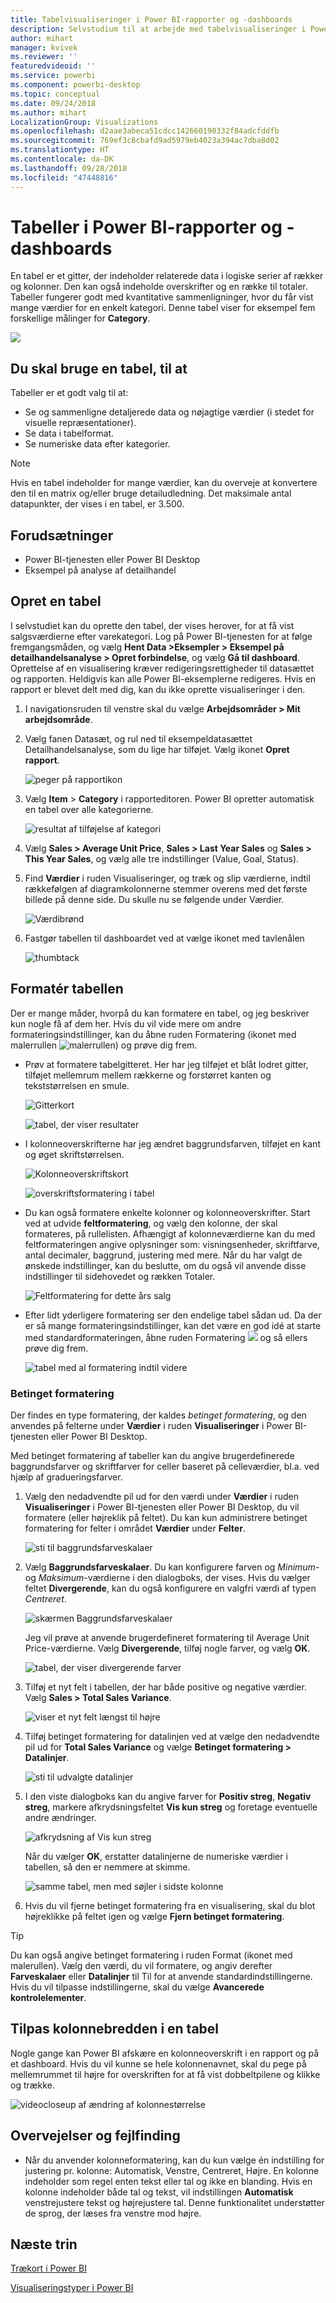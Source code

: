 ```yaml
---
title: Tabelvisualiseringer i Power BI-rapporter og -dashboards
description: Selvstudium til at arbejde med tabelvisualiseringer i Power BI-rapporter og dashboards, herunder, hvordan du tilpasser kolonnebredder.
author: mihart
manager: kvivek
ms.reviewer: ''
featuredvideoid: ''
ms.service: powerbi
ms.component: powerbi-desktop
ms.topic: conceptual
ms.date: 09/24/2018
ms.author: mihart
LocalizationGroup: Visualizations
ms.openlocfilehash: d2aae3abeca51cdcc142660190332f84adcfddfb
ms.sourcegitcommit: 769ef3c8cbafd9ad5979eb4023a394ac7dba8d02
ms.translationtype: HT
ms.contentlocale: da-DK
ms.lasthandoff: 09/28/2018
ms.locfileid: "47448816"
---
```

# <a name="tables-in-power-bi-reports-and-dashboards"></a>Tabeller i Power BI-rapporter og -dashboards
En tabel er et gitter, der indeholder relaterede data i logiske serier af rækker og kolonner. Den kan også indeholde overskrifter og en række til totaler. Tabeller fungerer godt med kvantitative sammenligninger, hvor du får vist mange værdier for en enkelt kategori. Denne tabel viser for eksempel fem forskellige målinger for **Category**.

![](media/power-bi-visualization-tables/table.png)

## <a name="when-to-use-a-table"></a>Du skal bruge en tabel, til at
Tabeller er et godt valg til at:

* Se og sammenligne detaljerede data og nøjagtige værdier (i stedet for visuelle repræsentationer).
* Se data i tabelformat.
* Se numeriske data efter kategorier.   

> [!NOTE]
> Hvis en tabel indeholder for mange værdier, kan du overveje at konvertere den til en matrix og/eller bruge detailudledning. Det maksimale antal datapunkter, der vises i en tabel, er 3.500.

## <a name="prerequisites"></a>Forudsætninger
- Power BI-tjenesten eller Power BI Desktop
- Eksempel på analyse af detailhandel

## <a name="create-a-table"></a>Opret en tabel
I selvstudiet kan du oprette den tabel, der vises herover, for at få vist salgsværdierne efter varekategori. Log på Power BI-tjenesten for at følge fremgangsmåden, og vælg **Hent Data \>Eksempler \> Eksempel på detailhandelsanalyse > Opret forbindelse**, og vælg **Gå til dashboard**. Oprettelse af en visualisering kræver redigeringsrettigheder til datasættet og rapporten. Heldigvis kan alle Power BI-eksemplerne redigeres. Hvis en rapport er blevet delt med dig, kan du ikke oprette visualiseringer i den.

1. I navigationsruden til venstre skal du vælge **Arbejdsområder > Mit arbejdsområde**.    
2. Vælg fanen Datasæt, og rul ned til eksempeldatasættet Detailhandelsanalyse, som du lige har tilføjet.  Vælg ikonet **Opret rapport**.

    ![peger på rapportikon](media/power-bi-visualization-tables/power-bi-create-report.png)
2. Vælg **Item** > **Category** i rapporteditoren.  Power BI opretter automatisk en tabel over alle kategorierne.

    ![resultat af tilføjelse af kategori](media/power-bi-visualization-tables/power-bi-table1.png)
3. Vælg **Sales > Average Unit Price**, **Sales > Last Year Sales** og **Sales > This Year Sales**, og vælg alle tre indstillinger (Value, Goal, Status).   
4. Find **Værdier** i ruden Visualiseringer, og træk og slip værdierne, indtil rækkefølgen af diagramkolonnerne stemmer overens med det første billede på denne side.  Du skulle nu se følgende under Værdier.

    ![Værdibrønd](media/power-bi-visualization-tables/power-bi-table2.png)
5. Fastgør tabellen til dashboardet ved at vælge ikonet med tavlenålen  

     ![thumbtack](media/power-bi-visualization-tables/pbi_pintile.png)

## <a name="format-the-table"></a>Formatér tabellen
Der er mange måder, hvorpå du kan formatere en tabel, og jeg beskriver kun nogle få af dem her. Hvis du vil vide mere om andre formateringsindstillinger, kan du åbne ruden Formatering (ikonet med malerrullen ![malerrullen](media/power-bi-visualization-tables/power-bi-format.png)) og prøve dig frem.

* Prøv at formatere tabelgitteret. Her har jeg tilføjet et blåt lodret gitter, tilføjet mellemrum mellem rækkerne og forstørret kanten og tekststørrelsen en smule.

    ![Gitterkort](media/power-bi-visualization-tables/power-bi-table-gridnew.png)

    ![tabel, der viser resultater](media/power-bi-visualization-tables/power-bi-table-grid3.png)
* I kolonneoverskrifterne har jeg ændret baggrundsfarven, tilføjet en kant og øget skriftstørrelsen. 

    ![Kolonneoverskriftskort](media/power-bi-visualization-tables/power-bi-table-column-headers.png)

    ![overskriftsformatering i tabel](media/power-bi-visualization-tables/power-bi-table-column2.png)

* Du kan også formatere enkelte kolonner og kolonneoverskrifter. Start ved at udvide **feltformatering**, og vælg den kolonne, der skal formateres, på rullelisten. Afhængigt af kolonneværdierne kan du med feltformateringen angive oplysninger som: visningsenheder, skriftfarve, antal decimaler, baggrund, justering med mere. Når du har valgt de ønskede indstillinger, kan du beslutte, om du også vil anvende disse indstillinger til sidehovedet og rækken Totaler.

    ![Feltformatering for dette års salg](media/power-bi-visualization-tables/power-bi-field-formatting.png)

* Efter lidt yderligere formatering ser den endelige tabel sådan ud. Da der er så mange formateringsindstillinger, kan det være en god idé at starte med standardformateringen, åbne ruden Formatering ![](media/power-bi-visualization-tables/power-bi-format.png) og så ellers prøve dig frem. 

    ![tabel med al formatering indtil videre](media/power-bi-visualization-tables/power-bi-table-format.png)

### <a name="conditional-formatting"></a>Betinget formatering
Der findes en type formatering, der kaldes *betinget formatering*, og den anvendes på felterne under **Værdier** i ruden **Visualiseringer** i Power BI-tjenesten eller Power BI Desktop. 

Med betinget formatering af tabeller kan du angive brugerdefinerede baggrundsfarver og skriftfarver for celler baseret på celleværdier, bl.a. ved hjælp af gradueringsfarver. 

1. Vælg den nedadvendte pil ud for den værdi under **Værdier** i ruden **Visualiseringer** i Power BI-tjenesten eller Power BI Desktop, du vil formatere (eller højreklik på feltet). Du kan kun administrere betinget formatering for felter i området **Værdier** under **Felter**.

    ![sti til baggrundsfarveskalaer](media/power-bi-visualization-tables/power-bi-conditional-formatting-background.png)
2. Vælg **Baggrundsfarveskalaer**. Du kan konfigurere farven og *Minimum*- og *Maksimum*-værdierne i den dialogboks, der vises. Hvis du vælger feltet **Divergerende**, kan du også konfigurere en valgfri værdi af typen *Centreret*.

    ![skærmen Baggrundsfarveskalaer](media/power-bi-visualization-tables/power-bi-conditional-formatting-background2.png)

    Jeg vil prøve at anvende brugerdefineret formatering til Average Unit Price-værdierne. Vælg **Divergerende**, tilføj nogle farver, og vælg **OK**. 

    ![tabel, der viser divergerende farver](media/power-bi-visualization-tables/power-bi-conditional-formatting-data-background.png)
3. Tilføj et nyt felt i tabellen, der har både positive og negative værdier.  Vælg **Sales > Total Sales Variance**. 

    ![viser et nyt felt længst til højre](media/power-bi-visualization-tables/power-bi-conditional-formatting2.png)
4. Tilføj betinget formatering for datalinjen ved at vælge den nedadvendte pil ud for **Total Sales Variance** og vælge **Betinget formatering > Datalinjer**.

    ![sti til udvalgte datalinjer](media/power-bi-visualization-tables/power-bi-conditional-formatting-data-bars.png)
5. I den viste dialogboks kan du angive farver for **Positiv streg**, **Negativ streg**, markere afkrydsningsfeltet **Vis kun streg** og foretage eventuelle andre ændringer.

    ![afkrydsning af Vis kun streg](media/power-bi-visualization-tables/power-bi-data-bars.png)

    Når du vælger **OK**, erstatter datalinjerne de numeriske værdier i tabellen, så den er nemmere at skimme.

    ![samme tabel, men med søjler i sidste kolonne](media/power-bi-visualization-tables/power-bi-conditional-formatting-data-bars2.png)
6. Hvis du vil fjerne betinget formatering fra en visualisering, skal du blot højreklikke på feltet igen og vælge **Fjern betinget formatering**.

> [!TIP]
> Du kan også angive betinget formatering i ruden Format (ikonet med malerullen). Vælg den værdi, du vil formatere, og angiv derefter **Farveskalaer** eller **Datalinjer** til Til for at anvende standardindstillingerne. Hvis du vil tilpasse indstillingerne, skal du vælge **Avancerede kontrolelementer**.
> 
> 

## <a name="adjust-the-column-width-of-a-table"></a>Tilpas kolonnebredden i en tabel
Nogle gange kan Power BI afskære en kolonneoverskrift i en rapport og på et dashboard. Hvis du vil kunne se hele kolonnenavnet, skal du pege på mellemrummet til højre for overskriften for at få vist dobbeltpilene og klikke og trække.

![videocloseup af ændring af kolonnestørrelse](media/power-bi-visualization-tables/resizetable.gif)

## <a name="considerations-and-troubleshooting"></a>Overvejelser og fejlfinding
* Når du anvender kolonneformatering, kan du kun vælge én indstilling for justering pr. kolonne: Automatisk, Venstre, Centreret, Højre. En kolonne indeholder som regel enten tekst eller tal og ikke en blanding. Hvis en kolonne indeholder både tal og tekst, vil indstillingen **Automatisk** venstrejustere tekst og højrejustere tal. Denne funktionalitet understøtter de sprog, der læses fra venstre mod højre.   

## <a name="next-steps"></a>Næste trin

[Trækort i Power BI](power-bi-visualization-treemaps.md)

[Visualiseringstyper i Power BI](power-bi-visualization-types-for-reports-and-q-and-a.md)